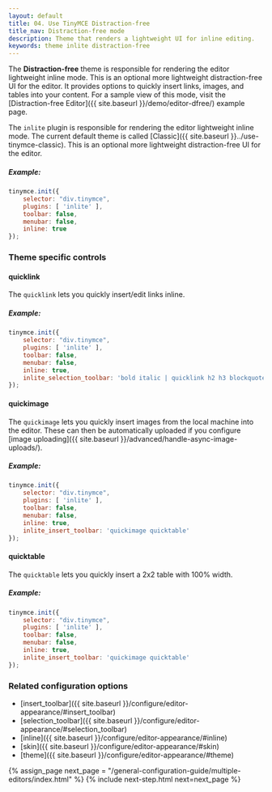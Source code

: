 ```yaml
---
layout: default
title: 04. Use TinyMCE Distraction-free
title_nav: Distraction-free mode
description: Theme that renders a lightweight UI for inline editing.
keywords: theme inlite distraction-free
---
```


The **Distraction-free** theme is responsible for rendering the editor lightweight inline mode. This is an optional more lightweight distraction-free UI for the editor. It provides options to quickly insert links, images, and tables into your content. For a sample view of this mode, visit the [Distraction-free Editor]({{ site.baseurl }}/demo/editor-dfree/) example page.

The `inlite` plugin is responsible for rendering the editor lightweight inline mode. The current default theme is called [Classic]({{ site.baseurl }}../use-tinymce-classic). This is an optional more lightweight distraction-free UI for the editor.

##### Example:

```js
tinymce.init({
    selector: "div.tinymce",
    plugins: [ 'inlite' ],
    toolbar: false,
    menubar: false,
    inline: true
});
```

### Theme specific controls

#### quicklink

The `quicklink` lets you quickly insert/edit links inline.

##### Example:

```js
tinymce.init({
    selector: "div.tinymce",
    plugins: [ 'inlite' ],
    toolbar: false,
    menubar: false,
    inline: true,
    inlite_selection_toolbar: 'bold italic | quicklink h2 h3 blockquote'
});
```

#### quickimage

The `quickimage` lets you quickly insert images from the local machine into the editor. These can then be automatically uploaded if you configure [image uploading]({{ site.baseurl }}/advanced/handle-async-image-uploads/).

##### Example:

```js
tinymce.init({
    selector: "div.tinymce",
    plugins: [ 'inlite' ],
    toolbar: false,
    menubar: false,
    inline: true,
    inlite_insert_toolbar: 'quickimage quicktable'
});
```

#### quicktable

The `quicktable` lets you quickly insert a 2x2 table with 100% width.

##### Example:

```js
tinymce.init({
    selector: "div.tinymce",
    plugins: [ 'inlite' ],
    toolbar: false,
    menubar: false,
    inline: true,
    inlite_insert_toolbar: 'quickimage quicktable'
});
```

### Related configuration options

* [insert_toolbar]({{ site.baseurl }}/configure/editor-appearance/#insert_toolbar)
* [selection_toolbar]({{ site.baseurl }}/configure/editor-appearance/#selection_toolbar)
* [inline]({{ site.baseurl }}/configure/editor-appearance/#inline)
* [skin]({{ site.baseurl }}/configure/editor-appearance/#skin)
* [theme]({{ site.baseurl }}/configure/editor-appearance/#theme)


{% assign_page next_page = "/general-configuration-guide/multiple-editors/index.html" %}
{% include next-step.html next=next_page %}